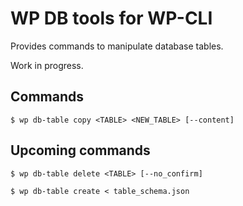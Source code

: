 # WP DB tools for WP-CLI

Provides commands to manipulate database tables.

Work in progress.

## Commands

```
$ wp db-table copy <TABLE> <NEW_TABLE> [--content]
```

## Upcoming commands

```
$ wp db-table delete <TABLE> [--no_confirm]
```


```
$ wp db-table create < table_schema.json
```